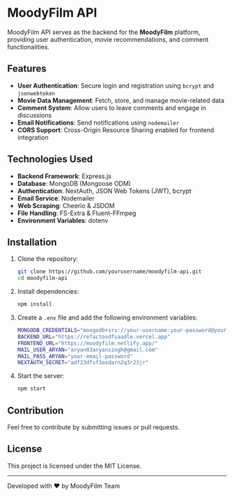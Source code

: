 # MoodyFilm API

MoodyFilm API serves as the backend for the **MoodyFilm** platform, providing user authentication, movie recommendations, and comment functionalities.

## Features

- **User Authentication**: Secure login and registration using `bcrypt` and `jsonwebtoken`
- **Movie Data Management**: Fetch, store, and manage movie-related data
- **Comment System**: Allow users to leave comments and engage in discussions
- **Email Notifications**: Send notifications using `nodemailer`
- **CORS Support**: Cross-Origin Resource Sharing enabled for frontend integration

## Technologies Used

- **Backend Framework**: Express.js
- **Database**: MongoDB (Mongoose ODM)
- **Authentication**: NextAuth, JSON Web Tokens (JWT), bcrypt
- **Email Service**: Nodemailer
- **Web Scraping**: Cheerio & JSDOM
- **File Handling**: FS-Extra & Fluent-FFmpeg
- **Environment Variables**: dotenv

## Installation

1. Clone the repository:
   ```sh
   git clone https://github.com/yourusername/moodyfilm-api.git
   cd moodyfilm-api
   ```
2. Install dependencies:
   ```sh
   npm install
   ```
3. Create a `.env` file and add the following environment variables:
   ```sh
   MONGODB_CREDENTIALS="mongodb+srv://your-username:your-password@your-cluster.mongodb.net/FilmDb"
   BACKEND_URL="https://refactosdfsaadle.vercel.app"
   FRONTEND_URL="https://moodyfilm.netlify.app/"
   MAIL_USER_ARYAN="aryan03aryansingh@gmail.com"
   MAIL_PASS_ARYAN="your-email-password"
   NEXTAUTH_SECRET="adf23dfsf3asdarn2q3r23jr"
   ```
4. Start the server:
   ```sh
   npm start
   ```

  
## Contribution

Feel free to contribute by submitting issues or pull requests.

## License

This project is licensed under the MIT License.

---

Developed with ❤️ by MoodyFilm Team
